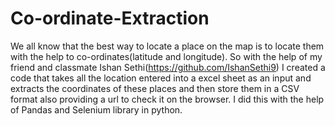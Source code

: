 # Co-ordinate-Extraction

  We all know that the best way to locate a place on the map is to locate them with the help to co-ordinates(latitude and longitude). So with the help of my friend and classmate Ishan Sethi(https://github.com/IshanSethi9) I created a code that takes all the location entered into a excel sheet as an input and extracts the coordinates of these places and then store them in a CSV format also providing a url to check it on the browser. I did this with the help of Pandas and Selenium library in python.
